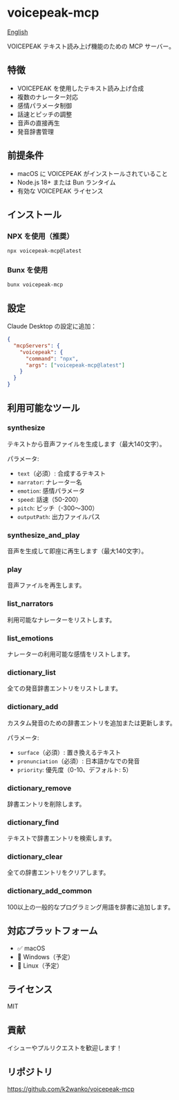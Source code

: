 # voicepeak-mcp

[English](./README.en.md)

VOICEPEAK テキスト読み上げ機能のための MCP サーバー。

## 特徴

- VOICEPEAK を使用したテキスト読み上げ合成
- 複数のナレーター対応
- 感情パラメータ制御
- 話速とピッチの調整
- 音声の直接再生
- 発音辞書管理

## 前提条件

- macOS に VOICEPEAK がインストールされていること
- Node.js 18+ または Bun ランタイム
- 有効な VOICEPEAK ライセンス

## インストール

### NPX を使用（推奨）
```bash
npx voicepeak-mcp@latest
```

### Bunx を使用
```bash
bunx voicepeak-mcp
```

## 設定

Claude Desktop の設定に追加：

```json
{
  "mcpServers": {
    "voicepeak": {
      "command": "npx",
      "args": ["voicepeak-mcp@latest"]
    }
  }
}
```

## 利用可能なツール

### synthesize
テキストから音声ファイルを生成します（最大140文字）。

パラメータ:
- `text`（必須）: 合成するテキスト
- `narrator`: ナレーター名
- `emotion`: 感情パラメータ
- `speed`: 話速（50-200）
- `pitch`: ピッチ（-300〜300）
- `outputPath`: 出力ファイルパス

### synthesize_and_play
音声を生成して即座に再生します（最大140文字）。

### play
音声ファイルを再生します。

### list_narrators
利用可能なナレーターをリストします。

### list_emotions
ナレーターの利用可能な感情をリストします。

### dictionary_list
全ての発音辞書エントリをリストします。

### dictionary_add
カスタム発音のための辞書エントリを追加または更新します。

パラメータ:
- `surface`（必須）: 置き換えるテキスト
- `pronunciation`（必須）: 日本語かなでの発音
- `priority`: 優先度（0-10、デフォルト: 5）

### dictionary_remove
辞書エントリを削除します。

### dictionary_find
テキストで辞書エントリを検索します。

### dictionary_clear
全ての辞書エントリをクリアします。

### dictionary_add_common
100以上の一般的なプログラミング用語を辞書に追加します。

## 対応プラットフォーム

- ✅ macOS
- 🚧 Windows（予定）
- 🚧 Linux（予定）

## ライセンス

MIT

## 貢献

イシューやプルリクエストを歓迎します！

## リポジトリ

https://github.com/k2wanko/voicepeak-mcp
